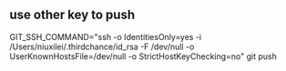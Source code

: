 ## use other key to push
 GIT_SSH_COMMAND="ssh -o IdentitiesOnly=yes  -i /Users/niuxilei/.thirdchance/id_rsa -F /dev/null -o UserKnownHostsFile=/dev/null -o StrictHostKeyChecking=no" git push
